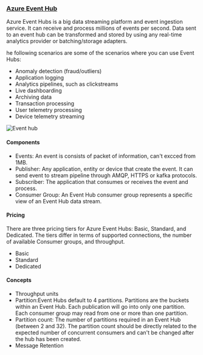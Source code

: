 
### [Azure Event Hub](https://docs.microsoft.com/en-us/azure/event-hubs/event-hubs-about)

Azure Event Hubs is a big data streaming platform and event ingestion service. It can receive and process millions of events per second. Data sent to an event hub can be transformed and stored by using any real-time analytics provider or batching/storage adapters.

he following scenarios are some of the scenarios where you can use Event Hubs:

- Anomaly detection (fraud/outliers)
- Application logging
- Analytics pipelines, such as clickstreams
- Live dashboarding
- Archiving data
- Transaction processing
- User telemetry processing
- Device telemetry streaming

![Event hub](https://docs.microsoft.com/en-us/learn/modules/enable-reliable-messaging-for-big-data-apps-using-event-hubs/media/2-event-hub-overview.png)

#### Components
- Events: An event is consists of packet of information, can't excced from 1MB.
- Publisher: Any application, entity or device that create the event. It can send event to stream pipeline through AMQP, HTTPS or kafka protocols.
- Subscriber: The application that consumes or receives the event and process.
- Consumer Group: An Event Hub consumer group represents a specific view of an Event Hub data stream.

#### Pricing
There are three pricing tiers for Azure Event Hubs: Basic, Standard, and Dedicated. The tiers differ in terms of supported connections, the number of available Consumer groups, and throughput.
- Basic
- Standard
- Dedicated
#### Concepts
- Throughput units
- Partition:Event Hubs default to 4 partitions. Partitions are the buckets within an Event Hub. Each publication will go into only one partition. Each consumer group may read from one or more than one partition.
- Partition count:  The number of partitions required in an Event Hub (between 2 and 32). The partition count should be directly related to the expected number of concurrent consumers and can't be changed after the hub has been created.
- Message Retention
